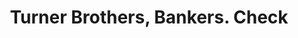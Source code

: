 ---
doi: 10.7916/D8281KPS
date_other: '1870'
date_other_textual: 1870-1879
form: printed ephemera
genre:
- Checks (bank checks)
name:
- Turner Brothers, Bankers
object_in_context_url: https://biggert.cul.columbia.edu/items/view/ave_biggert_01136
subject_hierarchical_geographic:
- New York, New York, United States
subject_name:
- Turner Brothers, Bankers
title: Turner Brothers, Bankers. Check
sort_title: Turner Brothers, Bankers. Check
call_number: ave_biggert_01136
coordinates:
- 40.71277777777778,-74.00583333333333
pid: ave_biggert_01136
identifiers: ave_biggert_01136
permalink: /biggert/ave_biggert_01136/
layout: iiif-image-page
---